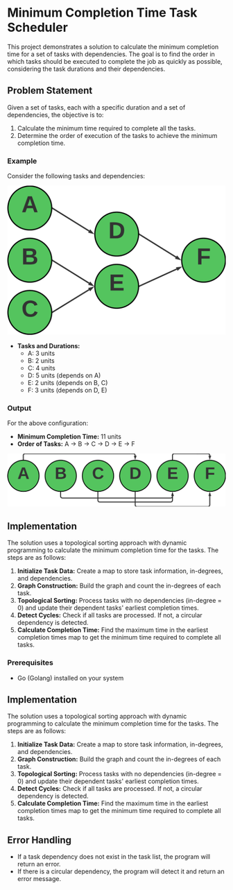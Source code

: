 # Minimum Completion Time Task Scheduler

This project demonstrates a solution to calculate the minimum completion time for a set of tasks with dependencies. The goal is to find the order in which tasks should be executed to complete the job as quickly as possible, considering the task durations and their dependencies.

## Problem Statement

Given a set of tasks, each with a specific duration and a set of dependencies, the objective is to:
1. Calculate the minimum time required to complete all the tasks.
2. Determine the order of execution of the tasks to achieve the minimum completion time.

### Example

Consider the following tasks and dependencies:

![Task Graph](images/1.png)

- **Tasks and Durations:**
  - A: 3 units
  - B: 2 units
  - C: 4 units
  - D: 5 units (depends on A)
  - E: 2 units (depends on B, C)
  - F: 3 units (depends on D, E)

### Output

For the above configuration:
- **Minimum Completion Time:** 11 units
- **Order of Tasks:** A → B → C → D → E → F

![Execution Order](images/2.png)

## Implementation

The solution uses a topological sorting approach with dynamic programming to calculate the minimum completion time for the tasks. The steps are as follows:

1. **Initialize Task Data:** Create a map to store task information, in-degrees, and dependencies.
2. **Graph Construction:** Build the graph and count the in-degrees of each task.
3. **Topological Sorting:** Process tasks with no dependencies (in-degree = 0) and update their dependent tasks' earliest completion times.
4. **Detect Cycles:** Check if all tasks are processed. If not, a circular dependency is detected.
5. **Calculate Completion Time:** Find the maximum time in the earliest completion times map to get the minimum time required to complete all tasks.

### Prerequisites

- Go (Golang) installed on your system

## Implementation

The solution uses a topological sorting approach with dynamic programming to calculate the minimum completion time for the tasks. The steps are as follows:

1. **Initialize Task Data:** Create a map to store task information, in-degrees, and dependencies.
2. **Graph Construction:** Build the graph and count the in-degrees of each task.
3. **Topological Sorting:** Process tasks with no dependencies (in-degree = 0) and update their dependent tasks' earliest completion times.
4. **Detect Cycles:** Check if all tasks are processed. If not, a circular dependency is detected.
5. **Calculate Completion Time:** Find the maximum time in the earliest completion times map to get the minimum time required to complete all tasks.

## Error Handling

- If a task dependency does not exist in the task list, the program will return an error.
- If there is a circular dependency, the program will detect it and return an error message.  
